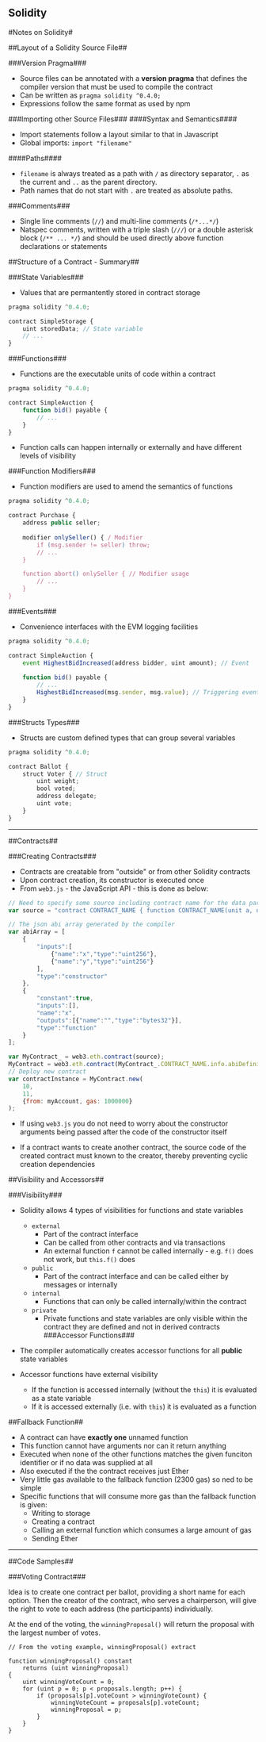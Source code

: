 Solidity
---------
#Notes on Solidity#

##Layout of a Solidity Source File##

###Version Pragma###

 - Source files can be annotated with a **version pragma** that defines the compiler version that must be used to compile the contract
 - Can be written as `pragma solidity ^0.4.0;`
 - Expressions follow the same format as used by npm

###Importing other Source Files###
####Syntax and Semantics####

 - Import statements follow a layout similar to that in Javascript
 - Global imports: `import "filename"`

####Paths####

 - `filename` is always treated as a path with `/` as directory separator, `.` as the
   current and `..` as the parent directory.
 - Path names that do not start with `.` are treated as absolute paths.

###Comments###

 - Single line comments (`//`) and multi-line comments (`/*...*/`) 
 - Natspec comments, written with a triple slash (`///`) or a double asterisk block (`/**
   ... */`) and should be used directly above function declarations or statements

##Structure of a Contract - Summary##

###State Variables###

 - Values that are permantently stored in contract storage

```javascript
pragma solidity ^0.4.0;

contract SimpleStorage {
	uint storedData; // State variable
	// ...
}
```

###Functions###

 - Functions are the executable units of code within a contract

```javascript
pragma solidity ^0.4.0;

contract SimpleAuction {
	function bid() payable {
		// ...
	}
}
```

 - Function calls can happen internally or externally and have different levels of
   visibility

###Function Modifiers###

 - Function modifiers are used to amend the semantics of functions 

```javascript
pragma solidity ^0.4.0;

contract Purchase {
	address public seller;
	
	modifier onlySeller() { / Modifier
		if (msg.sender != seller) throw;
		// ...
	}

	function abort() onlySeller { // Modifier usage
		// ...
	}
}
```

###Events###

 - Convenience interfaces with the EVM logging facilities

```javascript
pragma solidity ^0.4.0;

contract SimpleAuction {
	event HighestBidIncreased(address bidder, uint amount); // Event
	
	function bid() payable {
		// ...
		HighestBidIncreased(msg.sender, msg.value); // Triggering event
	}
}
```
###Structs Types###

 - Structs are custom defined types that can group several variables

```javascript
pragma solidity ^0.4.0;

contract Ballot {
	struct Voter { // Struct
		uint weight;
		bool voted;
		address delegate;
		uint vote;
	}
}
```
***

##Contracts##

###Creating Contracts###

 - Contracts are creatable from "outside" or from other Solidity contracts
 - Upon contract creation, its constructor is executed once
 - From `web3.js` - the JavaScript API - this is done as below:

```javascript
// Need to specify some source including contract name for the data param below
var source = "contract CONTRACT_NAME { function CONTRACT_NAME(unit a, uint b) {} }":

// The json abi array generated by the compiler
var abiArray = [
	{
		"inputs":[
			{"name":"x","type":"uint256"},
			{"name":"y","type":"uint256"}
		],
		"type":"constructor"
	},
	{
		"constant":true,
		"inputs":[],
		"name":"x",
		"outputs":[{"name":"","type":"bytes32"}],
		"type":"function"
	}
];

var MyContract_ = web3.eth.contract(source);
MyContract = web3.eth.contract(MyContract_.CONTRACT_NAME.info.abiDefinition);
// Deploy new contract
var contractInstance = MyContract.new(
	10,
	11,
	{from: myAccount, gas: 1000000}
);
```

 - If using `web3.js` you do not need to worry about the constructor arguments being passed after the code of the constructor
   itself

 - If a contract wants to create another contract, the source code of the created contract must known to the creator, thereby
   preventing cyclic creation dependencies

##Visibility and Accessors##

###Visibility###

 - Solidity allows 4 types of visibilities for functions and state variables
    - `external`
        - Part of the contract interface
        - Can be called from other contracts and via transactions
        - An external function `f` cannot be called internally - e.g. `f()` does not work, but `this.f()` does
    - `public`
        - Part of the contract interface and can be called either by messages or internally
    - `internal`
        - Functions that can only be called internally/within the contract
    - `private` 
        - Private functions and state variables are only visible within the contract they are defined and not in derived
	  contracts
###Accessor Functions###

 - The compiler automatically creates accessor functions for all **public** state variables
 - Accessor functions have external visibility
     - If the function is accessed internally (without the `this`) it is evaluated as a state variable
     - If it is accessed externally (i.e. with `this`) it is evaluated as a function

##Fallback Function##

 - A contract can have **exactly one** unnamed function
 - This function cannot have arguments nor can it return anything 
 - Executed when none of the other functions matches the given funciton identifier or if no data was supplied at all
 - Also executed if the the contract receives just Ether
 - Very little gas available to the fallback function (2300 gas) so ned to be simple
 - Specific functions that will consume more gas than the fallback function is given:
     - Writing to storage
     - Creating a contract
     - Calling an external function which consumes a large amount of gas
     - Sending Ether

***

##Code Samples##

###Voting Contract###

Idea is to create one contract per ballot, providing a short name for each option. Then the creator of the contract, who serves a chairperson, will give the right to vote to each address (the participants) individually.

At the end of the voting, the `winningProposal()` will return the proposal with the largest number of votes.

```
// From the voting example, winningProposal() extract

function winningProposal() constant
	returns (uint winningProposal)
{
	uint winningVoteCount = 0;
	for (uint p = 0; p < proposals.length; p++) {
		if (proposals[p].voteCount > winningVoteCount) {
			winningVoteCount = proposals[p].voteCount;
			winningProposal = p;
		}
	}
}
